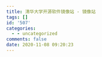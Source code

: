 ```yaml
---
title: 清华大学开源软件镜像站 - 镜像站
tags: []
id: '507'
categories:
  - - uncategorized
comments: false
date: 2020-11-08 09:20:23
---
```

